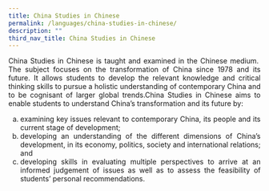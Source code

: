 ```yaml
---
title: China Studies in Chinese
permalink: /languages/china-studies-in-chinese/
description: ""
third_nav_title: China Studies in Chinese
---
```



<div align=justify>
<p>
China Studies in Chinese is taught and examined in the Chinese medium.  The subject focuses on the transformation of China since 1978 and its future. It allows students to develop the relevant knowledge and critical thinking skills to pursue a holistic understanding of contemporary China and to be cognisant of larger global trends.China Studies in Chinese aims to enable students to understand China’s transformation and its future by:</p>
<ol style="list-style-type:lower-alpha">
	<li>examining key issues relevant to contemporary China, its people and its current stage of development;</li>
	<li>developing an understanding of the different dimensions of China’s development, in its economy, politics, society and international relations; and</li>
	<li>developing skills in evaluating multiple perspectives to arrive at an informed judgement of issues as well as to assess the feasibility of students’ personal recommendations.</li></ol>